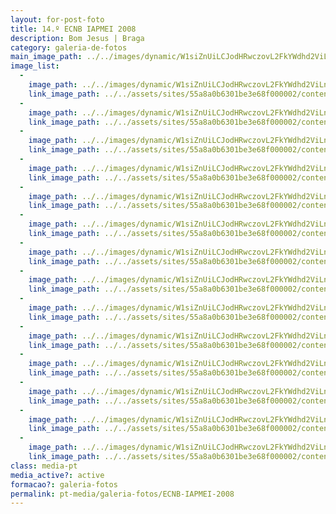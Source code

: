 ```yaml
---
layout: for-post-foto
title: 14.º ECNB IAPMEI 2008
description: Bom Jesus | Braga
category: galeria-de-fotos
main_image_path: ../../images/dynamic/W1siZnUiLCJodHRwczovL2FkYWdhd2ViLnMzLmFtYXpvbmF/dsc01695cd22.jpg?sha=dc4959f8743f5ffd
image_list: 
  - 
    image_path: ../../images/dynamic/W1siZnUiLCJodHRwczovL2FkYWdhd2ViLnMzLmFtYXpvbmF/dsc01695cd22.jpg?sha=dc4959f8743f5ffd
    link_image_path: ../../assets/sites/55a8a0b6301be3e68f000002/content_entry55a8a2cd301be39651000019/55a8a50d301be314c90000e5/files/dsc0169504e4.jpg?1437122421
  - 
    image_path: ../../images/dynamic/W1siZnUiLCJodHRwczovL2FkYWdhd2ViLnMzLmFtYXpvbmF/dsc016769dbd.jpg?sha=4e9a42bb84633d5a
    link_image_path: ../../assets/sites/55a8a0b6301be3e68f000002/content_entry55a8a2cd301be39651000019/55a8a50d301be314c90000e6/files/dsc0167654c9.jpg?1437122422
  - 
    image_path: ../../images/dynamic/W1siZnUiLCJodHRwczovL2FkYWdhd2ViLnMzLmFtYXpvbmF/dsc016895ef4.jpg?sha=df9c2a921afa80b2
    link_image_path: ../../assets/sites/55a8a0b6301be3e68f000002/content_entry55a8a2cd301be39651000019/55a8a50e301be360e10000e7/files/dsc01689acbe.jpg?1437122423
  - 
    image_path: ../../images/dynamic/W1siZnUiLCJodHRwczovL2FkYWdhd2ViLnMzLmFtYXpvbmF/dsc01685e109.jpg?sha=61ded9a3c947941f
    link_image_path: ../../assets/sites/55a8a0b6301be3e68f000002/content_entry55a8a2cd301be39651000019/55a8a50f301be360e10000e8/files/dsc01685acbe.jpg?1437122423
  - 
    image_path: ../../images/dynamic/W1siZnUiLCJodHRwczovL2FkYWdhd2ViLnMzLmFtYXpvbmF/dsc01725ad53.jpg?sha=d54d74aad0f61c0e
    link_image_path: ../../assets/sites/55a8a0b6301be3e68f000002/content_entry55a8a2cd301be39651000019/55a8a50f301be360e10000e9/files/dsc01725b86e.jpg?1437122424
  - 
    image_path: ../../images/dynamic/W1siZnUiLCJodHRwczovL2FkYWdhd2ViLnMzLmFtYXpvbmF/dsc01743baa6.jpg?sha=3d1bac610ea7c2c2
    link_image_path: ../../assets/sites/55a8a0b6301be3e68f000002/content_entry55a8a2cd301be39651000019/55a8a510301be3ab9c0000ea/files/dsc01743b86e.jpg?1437122424
  - 
    image_path: ../../images/dynamic/W1siZnUiLCJodHRwczovL2FkYWdhd2ViLnMzLmFtYXpvbmF/dsc017729d5b.jpg?sha=69ba3f0edbdfbf64
    link_image_path: ../../assets/sites/55a8a0b6301be3e68f000002/content_entry55a8a2cd301be39651000019/55a8a510301be3ab9c0000eb/files/dsc01772e8b9.jpg?1437122425
  - 
    image_path: ../../images/dynamic/W1siZnUiLCJodHRwczovL2FkYWdhd2ViLnMzLmFtYXpvbmF/dsc017760e91.jpg?sha=67616d5fa7bbb976
    link_image_path: ../../assets/sites/55a8a0b6301be3e68f000002/content_entry55a8a2cd301be39651000019/55a8a511301be3ab9c0000ec/files/dsc01776ecf9.jpg?1437122426
  - 
    image_path: ../../images/dynamic/W1siZnUiLCJodHRwczovL2FkYWdhd2ViLnMzLmFtYXpvbmF/imagem72486.jpg?sha=82e9aebf1bb15b82
    link_image_path: ../../assets/sites/55a8a0b6301be3e68f000002/content_entry55a8a2cd301be39651000019/55a8a512301be34a650000ed/files/imagem7ecf9.jpg?1437122426
  - 
    image_path: ../../images/dynamic/W1siZnUiLCJodHRwczovL2FkYWdhd2ViLnMzLmFtYXpvbmF/dsc017038dda.jpg?sha=07298a0a31f82b92
    link_image_path: ../../assets/sites/55a8a0b6301be3e68f000002/content_entry55a8a2cd301be39651000019/55a8a512301be34a650000ee/files/dsc017031966.jpg?1437122427
  - 
    image_path: ../../images/dynamic/W1siZnUiLCJodHRwczovL2FkYWdhd2ViLnMzLmFtYXpvbmF/dsc01706597b.jpg?sha=4bb1a7d7edf5a251
    link_image_path: ../../assets/sites/55a8a0b6301be3e68f000002/content_entry55a8a2cd301be39651000019/55a8a513301be3b4c60000ef/files/dsc017060eda.jpg?1437122428
  - 
    image_path: ../../images/dynamic/W1siZnUiLCJodHRwczovL2FkYWdhd2ViLnMzLmFtYXpvbmF/dsc01723f9c1.jpg?sha=cd58b790f60c0456
    link_image_path: ../../assets/sites/55a8a0b6301be3e68f000002/content_entry55a8a2cd301be39651000019/55a8a514301be327830000f0/files/dsc01723bc36.jpg?1437122429
  - 
    image_path: ../../images/dynamic/W1siZnUiLCJodHRwczovL2FkYWdhd2ViLnMzLmFtYXpvbmF/dsc0175640b1.jpg?sha=3bc5f751206e6bab
    link_image_path: ../../assets/sites/55a8a0b6301be3e68f000002/content_entry55a8a2cd301be39651000019/55a8a515301be327830000f1/files/dsc01756bc36.jpg?1437122429
  - 
    image_path: ../../images/dynamic/W1siZnUiLCJodHRwczovL2FkYWdhd2ViLnMzLmFtYXpvbmF/imagem124424.jpg?sha=8513891e03411c80
    link_image_path: ../../assets/sites/55a8a0b6301be3e68f000002/content_entry55a8a2cd301be39651000019/55a8a515301be327830000f2/files/imagem1283d4.jpg?1437122430
class: media-pt
media_active?: active
formacao?: galeria-fotos
permalink: pt-media/galeria-fotos/ECNB-IAPMEI-2008
--- 
```


